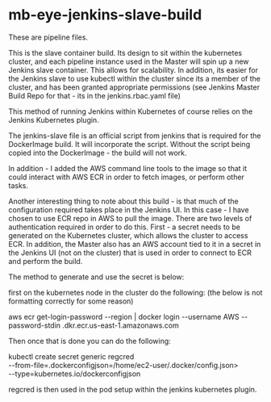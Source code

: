 # mb-eye-jenkins-slave-build


These are pipeline files.

This is the slave container build.  Its design to sit within the kubernetes cluster, and each pipeline instance used in the Master will
spin up a new Jenkins slave container.  This allows for scalability.  In addition, its easier for the Jenkins slave to use kubectl within
the cluster since its a member of the cluster, and has been granted appropriate permissions (see Jenkins Master Build Repo for that - its in the
jenkins.rbac.yaml file)

This method of running Jenkins within Kubernetes of course relies on the Jenkins Kubernetes plugin.

The jenkins-slave file is an official script from jenkins that is required for the DockerImage build.  It will incorporate the script.
Without the script being copied into the DockerImage - the build will not work.

In addition - I added the AWS command line tools to the image so that it could interact with AWS ECR in order to fetch images,
or perform other tasks.

Another interesting thing to note about this build - is that much of the configuration required takes place in the Jenkins UI.
In this case - I have chosen to use ECR repo in AWS to pull the image.  There are two levels of authentication required in order to do this.
First - a secret needs to be generated on the Kubernetes cluster, which allows the cluster to access ECR.
In addition, the Master also has an AWS account tied to it in a secret in the Jenkins UI (not on the cluster) that is used in order to
connect to ECR and perform the build.

The method to generate and use the secret is below:

 first on the kubernetes node in the cluster do the following:
 (the below is not formatting correctly for some reason)
 
aws ecr get-login-password --region <insert your region> | docker login --username AWS --password-stdin <youraccountname>.dkr.ecr.us-east-1.amazonaws.com

Then once that is done you can do the following:

kubectl create secret generic regcred \
--from-file=.dockerconfigjson=/home/ec2-user/.docker/config.json> \
--type=kubernetes.io/dockerconfigjson
 
regcred is then used in the pod setup within the jenkins kubernetes plugin.

